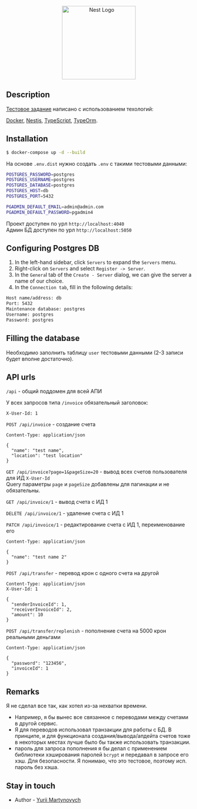 <p align="center">
  <a href="http://nestjs.com/" target="blank"><img src="https://nestjs.com/img/logo-small.svg" width="200" alt="Nest Logo" /></a>
</p>

[circleci-image]: https://img.shields.io/circleci/build/github/nestjs/nest/master?token=abc123def456
[circleci-url]: https://circleci.com/gh/nestjs/nest

## Description

[Тестовое задание](https://outline.42px.org/s/1af645e0-35bc-4f7d-83f6-f6e85cea9051) написано с использованием техологий:

[Docker](https://www.docker.com/),
[Nestjs](https://docs.nestjs.com/),
[TypeScript](https://www.typescriptlang.org/),
[TypeOrm](https://typeorm.io/). 

## Installation

```bash
$ docker-compose up -d --build
```
На основе `.env.dist` нужно создать `.env` с такими тестовыми данными:

```bash
POSTGRES_PASSWORD=postgres
POSTGRES_USERNAME=postgres
POSTGRES_DATABASE=postgres
POSTGRES_HOST=db
POSTGRES_PORT=5432

PGADMIN_DEFAULT_EMAIL=admin@admin.com
PGADMIN_DEFAULT_PASSWORD=pgadmin4
```
Проект доступен по урл `http://localhost:4040` <br/>
Админ БД доступен по урл `http://localhost:5050` <br/>

## Configuring Postgres DB

1. In the left-hand sidebar, click `Servers` to expand the `Servers` menu.
2. Right-click on `Servers` and select `Register -> Server`.
3. In the `Genera`l tab of the `Create - Server` dialog, we can give the server a name of our choice.
4. In the `Connection tab`, fill in the following details:

```bash
Host name/address: db
Port: 5432
Maintenance database: postgres
Username: postgres
Password: postgres
```

## Filling the database

Необходимо заполнить таблицу `user` тестовыми данными (2-3 записи будет вполне достаточно).

## API urls

`/api` - общий поддомен для всей АПИ 

У всех запросов типа `/invoice` обязательный заголовок:
```
X-User-Id: 1
```

`POST /api/invoice` - создание счета
```
Content-Type: application/json

{
  "name": "test name",
  "location": "test location"
}
```

`GET /api/invoice?page=1&pageSize=20` - вывод всех счетов пользователя для ИД `X-User-Id` <br/>
Query параметры `page` и `pageSize` добавлены для пагинации и не обязательны.

`GET /api/invoice/1` - вывод счета с ИД 1

`DELETE /api/invoice/1` - удаление счета с ИД 1

`PATCH /api/invoice/1` - редактирование счета с ИД 1, переименование его
```
Content-Type: application/json

{
  "name": "test name 2"
}
``` 

`POST /api/transfer` - перевод крон с одного счета на другой
```
Content-Type: application/json
X-User-Id: 1

{
  "senderInvoiceId": 1,
  "receiverInvoiceId": 2,
  "amount": 10
}
```

`POST /api/transfer/replenish` - пополнение счета на 5000 крон реальными деньгами 
```
Content-Type: application/json

{
  "password": "123456",
  "invoiceId": 1
}
```

## Remarks

Я не сделал все так, как хотел из-за нехватки времени. <br/>
- Например, я бы вынес все связанное с переводами между счетами в другой сервис.
- Я для переводов использовал транзакции для работы с БД.
В принципе, и для функционала создания/вывода/апдейта счетов тоже в некоторых местах лучше было бы также
использовать транзакции.
- пароль для запроса пополнения я бы делал с применением библиотеки хэширования паролей `bcrypt` и передавал в запросе его хэш.
Для безопасности. Я понимаю, что это тестовое, поэтому исп. пароль без хэша.

## Stay in touch

- Author - [Yurii Martynovych](https://github.com/tibetan)

